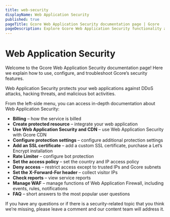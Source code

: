 ```yaml
---
title: web-security
displayName: Web Application Security
published: true
pageTitle: Gcore Web Application Security documentation page | Gcore
pageDescription: Explore Gcore Web Application Security functionality and learn how to protect your web applications against DDoS attacks, hacking threats, and malicious bot activities.
---
```

# Web Application Security

Welcome to the Gcore Web Application Security documentation page! Here we explain how to use, configure, and troubleshoot Gcore’s security features.

Web Application Security protects your web applications against DDoS attacks, hacking threats, and malicious bot activities.

From the left-side menu, you can access in-depth documentation about Web Application Security:

- **Billing** – how the service is billed
- **Create protected resource** – integrate your web application
- **Use Web Application Security and CDN** – use Web Application Security with Gcore CDN
- **Configure protection settings** – configure additional protection settings
- **Add an SSL certificate** – add a custom SSL certificate, purchase a Let’s Encrypt installation
- **Rate Limiter** – configure bot protection
- **Set the access policy** – set the country and IP access policy
- **Deny access** – restrict access except to trusted IPs and Gcore subnets
- **Set the X-Forward-For header** – collect visitor IPs
- **Check reports** – view service reports
- **Manage WAF** – manage functions of Web Application Firewall, including events, rules, notifications
- **FAQ** – short answers to the most popular user questions

If you have any questions or if there is a security-related topic that you think we’re missing, please leave a comment and our content team will address it.
